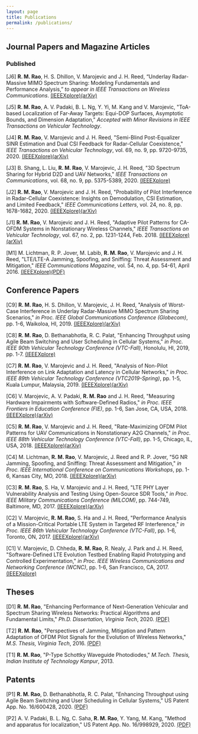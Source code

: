 ```yaml
---
layout: page
title: Publications
permalink: /publications/
---
```


## Journal Papers and Magazine Articles
### Published

[J6] **R. M. Rao**, H. S. Dhillon, V. Marojevic and J. H. Reed, “Underlay Radar-Massive MIMO Spectrum Sharing: Modeling Fundamentals and Performance Analysis,” *to appear in IEEE Transactions on Wireless Communications*. <a href="https://ieeexplore.ieee.org/abstract/document/9440894">(IEEEXplore)</a><a href="https://arxiv.org/pdf/2008.02100.pdf">(arXiv)</a>  

[J5] **R. M. Rao**, A. V. Padaki, B. L. Ng, Y. Yi, M. Kang and V. Marojevic, "ToA-based Localization of Far-Away Targets: Equi-DOP Surfaces, Asymptotic Bounds, and Dimension Adaptation," *Accepted with Minor Revisions in IEEE Transactions on Vehicular Technology*.

[J4] **R. M. Rao**, V. Marojevic and J. H. Reed, "Semi-Blind Post-Equalizer SINR Estimation and Dual CSI Feedback for Radar-Cellular Coexistence," *IEEE Transactions on Vehicular Technology*, vol. 69, no. 9, pp. 9720-9735, 2020. <a href="https://ieeexplore.ieee.org/document/9115897">(IEEEXplore)</a><a href="https://arxiv.org/pdf/2006.01327.pdf">(arXiv)</a>

[J3] B. Shang, L. Liu, **R. M. Rao**, V. Marojevic, J. H. Reed, "3D Spectrum Sharing for Hybrid D2D and UAV Networks," *IEEE Transactions on Communications*, vol. 68, no. 9, pp. 5375-5389, 2020. <a href="https://ieeexplore.ieee.org/document/9102315">(IEEEXplore)</a>

[J2] **R. M. Rao**, V. Marojevic and J. H. Reed, "Probability of Pilot Interference in Radar-Cellular Coexistence: Insights on Demodulation, CSI Estimation, and Limited Feedback," *IEEE Communications Letters*, vol. 24, no. 8, pp. 1678-1682, 2020. <a href="https://ieeexplore.ieee.org/document/9082626">(IEEEXplore)</a><a href="https://arxiv.org/pdf/2005.00122.pdf">(arXiv)</a>

[J1] **R. M. Rao**, V. Marojevic and J. H. Reed, "Adaptive Pilot Patterns for CA-OFDM Systems in Nonstationary Wireless Channels," *IEEE Transactions on Vehicular Technology*, vol. 67, no. 2, pp. 1231-1244, Feb. 2018. <a href="https://ieeexplore.ieee.org/abstract/document/8031997">(IEEEXplore)</a><a href="https://arxiv.org/pdf/1709.03176">(arXiv)</a>

[M1] M. Lichtman, R. P. Jover, M. Labib, **R. M. Rao**, V. Marojevic and J. H. Reed, "LTE/LTE-A Jamming, Spoofing, and Sniffing: Threat Assessment and Mitigation," *IEEE Communications Magazine*, vol. 54, no. 4, pp. 54-61, April 2016. <a href="https://ieeexplore.ieee.org/abstract/document/7452266">(IEEEXplore)</a><a href="http://rogerpiquerasjover.net/LTE_Jamming_Magazine_Paper_final.pdf">(PDF)</a>

## Conference Papers
[C9] **R. M. Rao**, H. S. Dhillon, V. Marojevic, J. H. Reed, "Analysis of Worst-Case Interference in Underlay Radar-Massive MIMO Spectrum Sharing Scenarios," *in Proc. IEEE Global Communications Conference (Globecom)*, pp. 1-6, Waikoloa, HI, 2019. <a href="https://ieeexplore.ieee.org/document/9013615">(IEEEXplore)</a><a href="https://arxiv.org/pdf/1907.09536.pdf">(arXiv)</a>

[C8] **R. M. Rao**, D. Bethanabhotla, R. C. Palat, "Enhancing Throughput using Agile Beam Switching and User Scheduling in Cellular Systems," *in Proc. IEEE 90th Vehicular Technology Conference (VTC-Fall)*, Honolulu, HI, 2019, pp. 1-7. <a href="https://ieeexplore.ieee.org/document/8891428">(IEEEXplore)</a>

[C7] **R. M. Rao**, V. Marojevic and J. H. Reed, "Analysis of Non-Pilot Interference on Link Adaptation and Latency in Cellular Networks," *in Proc. IEEE 89th Vehicular Technology Conference (VTC2019-Spring)*,  pp. 1-5, Kuala Lumpur, Malaysia, 2019. <a href="https://ieeexplore.ieee.org/abstract/document/8746307">(IEEEXplore)</a><a href="https://arxiv.org/pdf/1901.02574.pdf">(arXiv)</a>

[C6] V. Marojevic, A. V. Padaki, **R. M. Rao** and J. H. Reed, "Measuring Hardware Impairments with Software-Defined Radios," *in Proc. IEEE Frontiers in Education Conference (FIE)*, pp. 1-6, San Jose, CA, USA, 2018. <a href="https://ieeexplore.ieee.org/abstract/document/8659219">(IEEEXplore)</a><a href="https://arxiv.org/pdf/1810.04376.pdf">(arXiv)</a>

[C5] **R. M. Rao**, V. Marojevic and J. H. Reed, "Rate-Maximizing OFDM Pilot Patterns for UAV Communications in Nonstationary A2G Channels," *in Proc. IEEE 88th Vehicular Technology Conference (VTC-Fall)*, pp. 1-5, Chicago, IL, USA, 2018. <a href="https://ieeexplore.ieee.org/abstract/document/8690764">(IEEEXplore)</a><a href="https://arxiv.org/pdf/1805.08896.pdf">(arXiv)</a>

[C4] M. Lichtman, **R. M. Rao**, V. Marojevic, J. Reed and R. P. Jover, "5G NR Jamming, Spoofing, and Sniffing: Threat Assessment and Mitigation," *in Proc. IEEE International Conference on Communications Workshops*, pp. 1-6, Kansas City, MO, 2018. <a href="https://ieeexplore.ieee.org/abstract/document/8403769">(IEEEXplore)</a><a href="https://arxiv.org/pdf/1803.03845.pdf">(arXiv)</a>

[C3] **R. M. Rao**, S. Ha, V. Marojevic and J. H. Reed, "LTE PHY Layer Vulnerability Analysis and Testing Using Open-Source SDR Tools," *in Proc. IEEE Military Communications Conference (MILCOM)*, pp. 744-749, Baltimore, MD, 2017. <a href="https://ieeexplore.ieee.org/abstract/document/8170787">(IEEEXplore)</a><a href="https://arxiv.org/pdf/1708.05887.pdf">(arXiv)</a>

[C2] V. Marojevic, **R. M. Rao**, S. Ha and J. H. Reed, "Performance Analysis of a Mission-Critical Portable LTE System in Targeted RF Interference," *in Proc. IEEE 86th Vehicular Technology Conference (VTC-Fall)*, pp. 1-6, Toronto, ON, 2017. <a href="https://ieeexplore.ieee.org/abstract/document/8288187">(IEEEXplore)</a><a href="https://arxiv.org/pdf/1708.06814.pdf">(arXiv)</a>

[C1] V. Marojevic, D. Chheda, **R. M. Rao**, R. Nealy, J. Park and J. H. Reed, "Software-Defined LTE Evolution Testbed Enabling Rapid Prototyping and Controlled Experimentation," *in Proc. IEEE Wireless Communications and Networking Conference (WCNC)*, pp. 1-6, San Francisco, CA, 2017. <a href="https://ieeexplore.ieee.org/abstract/document/7925757">(IEEEXplore)</a>

## Theses
[D1] **R. M. Rao**, "Enhancing Performance of Next-Generation Vehicular and Spectrum Sharing Wireless Networks: Practical Algorithms and Fundamental Limits," *Ph.D. Dissertation, Virginia Tech*, 2020. <a href="https://vtechworks.lib.vt.edu/bitstream/handle/10919/99796/Rao_RM_D_2020.pdf?sequence=1&isAllowed=y">(PDF)</a>

[T2] **R. M. Rao**, "Perspectives of Jamming, Mitigation and Pattern Adaptation of OFDM Pilot Signals for the Evolution of Wireless Networks," *M.S. Thesis, Virginia Tech*, 2016. <a href="https://vtechworks.lib.vt.edu/bitstream/handle/10919/77485/etd-09282016-174924_Rao_RM_T_2016.pdf?sequence=1&isAllowed=y">(PDF)</a>  
 
[T1] **R. M. Rao**, "P-Type Schottky Waveguide Photodiodes," *M.Tech. Thesis, Indian Institute of Technology Kanpur*, 2013. 

## Patents
[P1] **R. M. Rao**, D. Bethanabhotla, R. C. Palat, "Enhancing Throughput using Agile Beam Switching and User Scheduling in Cellular Systems," US Patent App. No. 16/600428, 2020. <a href="https://patentimages.storage.googleapis.com/22/12/c9/1e3b9dc99dca79/US20200119790A1.pdf">(PDF)</a>

[P2] A. V. Padaki, B. L. Ng, C. Saha, **R. M. Rao**, Y. Yang, M. Kang, "Method and apparatus for localization," US Patent App. No. 16/998929, 2020. <a href="https://patentimages.storage.googleapis.com/9b/f4/5b/a3b9056b7f2a7d/US20210058744A1.pdf">(PDF)</a>
